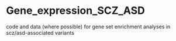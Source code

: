 # Gene_expression_SCZ_ASD
code and data (where possible) for gene set enrichment analyses in scz/asd-associated variants
